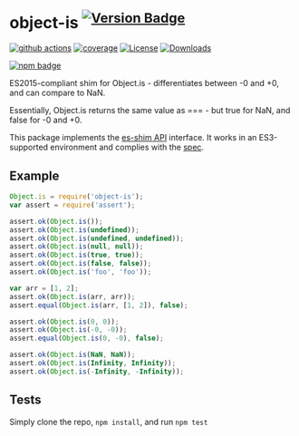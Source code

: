 # object-is <sup>[![Version Badge][npm-version-svg]][package-url]</sup>

[![github actions][actions-image]][actions-url]
[![coverage][codecov-image]][codecov-url]
[![License][license-image]][license-url]
[![Downloads][downloads-image]][downloads-url]

[![npm badge][npm-badge-png]][package-url]

ES2015-compliant shim for Object.is - differentiates between -0 and +0, and can compare to NaN.

Essentially, Object.is returns the same value as === - but true for NaN, and false for -0 and +0.

This package implements the [es-shim API](https://github.com/es-shims/api) interface. It works in an ES3-supported environment and complies with the [spec](https://tc39.es/ecma262).

## Example

```js
Object.is = require('object-is');
var assert = require('assert');

assert.ok(Object.is());
assert.ok(Object.is(undefined));
assert.ok(Object.is(undefined, undefined));
assert.ok(Object.is(null, null));
assert.ok(Object.is(true, true));
assert.ok(Object.is(false, false));
assert.ok(Object.is('foo', 'foo'));

var arr = [1, 2];
assert.ok(Object.is(arr, arr));
assert.equal(Object.is(arr, [1, 2]), false);

assert.ok(Object.is(0, 0));
assert.ok(Object.is(-0, -0));
assert.equal(Object.is(0, -0), false);

assert.ok(Object.is(NaN, NaN));
assert.ok(Object.is(Infinity, Infinity));
assert.ok(Object.is(-Infinity, -Infinity));
```

## Tests
Simply clone the repo, `npm install`, and run `npm test`

[package-url]: https://npmjs.com/package/object-is
[npm-version-svg]: https://versionbadg.es/es-shims/object-is.svg
[deps-svg]: https://david-dm.org/es-shims/object-is.svg
[deps-url]: https://david-dm.org/es-shims/object-is
[dev-deps-svg]: https://david-dm.org/es-shims/object-is/dev-status.svg
[dev-deps-url]: https://david-dm.org/es-shims/object-is#info=devDependencies
[npm-badge-png]: https://nodei.co/npm/object-is.png?downloads=true&stars=true
[license-image]: https://img.shields.io/npm/l/object-is.svg
[license-url]: LICENSE
[downloads-image]: https://img.shields.io/npm/dm/object-is.svg
[downloads-url]: https://npm-stat.com/charts.html?package=object-is
[codecov-image]: https://codecov.io/gh/es-shims/object-is/branch/main/graphs/badge.svg
[codecov-url]: https://app.codecov.io/gh/es-shims/object-is/
[actions-image]: https://img.shields.io/endpoint?url=https://github-actions-badge-u3jn4tfpocch.runkit.sh/es-shims/object-is
[actions-url]: https://github.com/es-shims/object-is/actions
